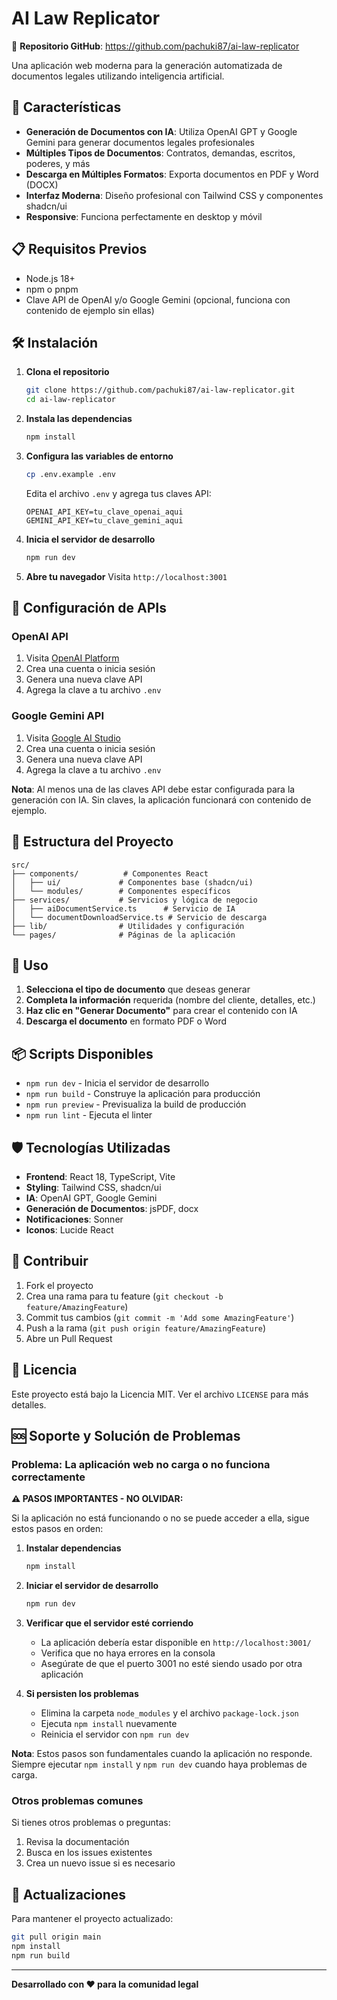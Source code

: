 # AI Law Replicator

🔗 **Repositorio GitHub**: https://github.com/pachuki87/ai-law-replicator

Una aplicación web moderna para la generación automatizada de documentos legales utilizando inteligencia artificial.

## 🚀 Características

- **Generación de Documentos con IA**: Utiliza OpenAI GPT y Google Gemini para generar documentos legales profesionales
- **Múltiples Tipos de Documentos**: Contratos, demandas, escritos, poderes, y más
- **Descarga en Múltiples Formatos**: Exporta documentos en PDF y Word (DOCX)
- **Interfaz Moderna**: Diseño profesional con Tailwind CSS y componentes shadcn/ui
- **Responsive**: Funciona perfectamente en desktop y móvil

## 📋 Requisitos Previos

- Node.js 18+ 
- npm o pnpm
- Clave API de OpenAI y/o Google Gemini (opcional, funciona con contenido de ejemplo sin ellas)

## 🛠️ Instalación

1. **Clona el repositorio**
   ```bash
   git clone https://github.com/pachuki87/ai-law-replicator.git
   cd ai-law-replicator
   ```

2. **Instala las dependencias**
   ```bash
   npm install
   ```

3. **Configura las variables de entorno**
   ```bash
   cp .env.example .env
   ```
   
   Edita el archivo `.env` y agrega tus claves API:
   ```env
   OPENAI_API_KEY=tu_clave_openai_aqui
   GEMINI_API_KEY=tu_clave_gemini_aqui
   ```

4. **Inicia el servidor de desarrollo**
   ```bash
   npm run dev
   ```

5. **Abre tu navegador**
   Visita `http://localhost:3001`

## 🔑 Configuración de APIs

### OpenAI API
1. Visita [OpenAI Platform](https://platform.openai.com/api-keys)
2. Crea una cuenta o inicia sesión
3. Genera una nueva clave API
4. Agrega la clave a tu archivo `.env`

### Google Gemini API
1. Visita [Google AI Studio](https://makersuite.google.com/app/apikey)
2. Crea una cuenta o inicia sesión
3. Genera una nueva clave API
4. Agrega la clave a tu archivo `.env`

**Nota**: Al menos una de las claves API debe estar configurada para la generación con IA. Sin claves, la aplicación funcionará con contenido de ejemplo.

## 📁 Estructura del Proyecto

```
src/
├── components/          # Componentes React
│   ├── ui/             # Componentes base (shadcn/ui)
│   └── modules/        # Componentes específicos
├── services/           # Servicios y lógica de negocio
│   ├── aiDocumentService.ts      # Servicio de IA
│   └── documentDownloadService.ts # Servicio de descarga
├── lib/                # Utilidades y configuración
└── pages/              # Páginas de la aplicación
```

## 🎯 Uso

1. **Selecciona el tipo de documento** que deseas generar
2. **Completa la información** requerida (nombre del cliente, detalles, etc.)
3. **Haz clic en "Generar Documento"** para crear el contenido con IA
4. **Descarga el documento** en formato PDF o Word

## 📦 Scripts Disponibles

- `npm run dev` - Inicia el servidor de desarrollo
- `npm run build` - Construye la aplicación para producción
- `npm run preview` - Previsualiza la build de producción
- `npm run lint` - Ejecuta el linter

## 🛡️ Tecnologías Utilizadas

- **Frontend**: React 18, TypeScript, Vite
- **Styling**: Tailwind CSS, shadcn/ui
- **IA**: OpenAI GPT, Google Gemini
- **Generación de Documentos**: jsPDF, docx
- **Notificaciones**: Sonner
- **Iconos**: Lucide React

## 🤝 Contribuir

1. Fork el proyecto
2. Crea una rama para tu feature (`git checkout -b feature/AmazingFeature`)
3. Commit tus cambios (`git commit -m 'Add some AmazingFeature'`)
4. Push a la rama (`git push origin feature/AmazingFeature`)
5. Abre un Pull Request

## 📄 Licencia

Este proyecto está bajo la Licencia MIT. Ver el archivo `LICENSE` para más detalles.

## 🆘 Soporte y Solución de Problemas

### Problema: La aplicación web no carga o no funciona correctamente

**⚠️ PASOS IMPORTANTES - NO OLVIDAR:**

Si la aplicación no está funcionando o no se puede acceder a ella, sigue estos pasos en orden:

1. **Instalar dependencias**
   ```bash
   npm install
   ```

2. **Iniciar el servidor de desarrollo**
   ```bash
   npm run dev
   ```

3. **Verificar que el servidor esté corriendo**
   - La aplicación debería estar disponible en `http://localhost:3001/`
   - Verifica que no haya errores en la consola
   - Asegúrate de que el puerto 3001 no esté siendo usado por otra aplicación

4. **Si persisten los problemas**
   - Elimina la carpeta `node_modules` y el archivo `package-lock.json`
   - Ejecuta `npm install` nuevamente
   - Reinicia el servidor con `npm run dev`

**Nota**: Estos pasos son fundamentales cuando la aplicación no responde. Siempre ejecutar `npm install` y `npm run dev` cuando haya problemas de carga.

### Otros problemas comunes

Si tienes otros problemas o preguntas:

1. Revisa la documentación
2. Busca en los issues existentes
3. Crea un nuevo issue si es necesario

## 🔄 Actualizaciones

Para mantener el proyecto actualizado:

```bash
git pull origin main
npm install
npm run build
```

---

**Desarrollado con ❤️ para la comunidad legal**